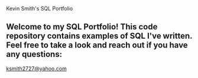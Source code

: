 Kevin Smith's SQL Portfolio

## Welcome to my SQL Portfolio! This code repository contains examples of SQL I've written. Feel free to take a look and reach out if you have any questions:
  ksmith2727@yahoo.com
